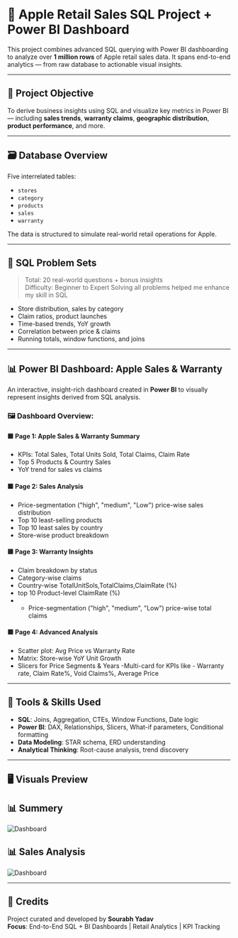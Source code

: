 # 🍏 Apple Retail Sales SQL Project + Power BI Dashboard

This project combines advanced SQL querying with Power BI dashboarding to analyze over **1 million rows** of Apple retail sales data. It spans end-to-end analytics — from raw database to actionable visual insights.

---

## 🧠 Project Objective

To derive business insights using SQL and visualize key metrics in Power BI — including **sales trends**, **warranty claims**, **geographic distribution**, **product performance**, and more.

---

## 🗃️ Database Overview

Five interrelated tables:

- `stores`  
- `category`  
- `products`  
- `sales`  
- `warranty`

The data is structured to simulate real-world retail operations for Apple.

---

## 🧪 SQL Problem Sets

> Total: 20 real-world questions + bonus insights  
> Difficulty: Beginner to Expert
> Solving all problems helped me enhance my skill in SQL

- Store distribution, sales by category
- Claim ratios, product launches
- Time-based trends, YoY growth
- Correlation between price & claims
- Running totals, window functions, and joins

---

## 📊 Power BI Dashboard: Apple Sales & Warranty

An interactive, insight-rich dashboard created in **Power BI** to visually represent insights derived from SQL analysis.

### 🖼️ Dashboard Overview:

#### 🟦 Page 1: Apple Sales & Warranty Summary
- KPIs: Total Sales, Total Units Sold, Total Claims, Claim Rate
- Top 5 Products & Country Sales
- YoY trend for sales vs claims

#### 🟩 Page 2: Sales Analysis
- Price-segmentation ("high", "medium", "Low") price-wise sales distribution
- Top 10 least-selling products
- Top 10 least sales by country
- Store-wise product breakdown

#### 🟨 Page 3: Warranty Insights
- Claim breakdown by status
- Category-wise claims
- Country-wise TotalUnitSols,TotalClaims,ClaimRate (%)
- top 10 Product-level ClaimRate (%)
- - Price-segmentation ("high", "medium", "Low") price-wise total claims

#### 🟥 Page 4: Advanced Analysis
- Scatter plot: Avg Price vs Warranty Rate
- Matrix: Store-wise YoY Unit Growth
- Slicers for Price Segments & Years
-Multi-card for KPIs like - Warranty rate, Claim Rate%, Void Claims%, Average Price

---

## 🔧 Tools & Skills Used

- **SQL**: Joins, Aggregation, CTEs, Window Functions, Date logic
- **Power BI**: DAX, Relationships, Slicers, What-if parameters, Conditional formatting
- **Data Modeling**: STAR schema, ERD understanding
- **Analytical Thinking**: Root-cause analysis, trend discovery

---

## 🖥️ Visuals Preview

## 📊 Summery

![Dashboard](https://github.com/sourabh0020/Apple-Retail-Sales-/blob/main/Snapshot%20of%20Summary.png)

## 📊 Sales Analysis

![Dashboard](https://github.com/sourabh0020/Apple-Retail-Sales-/blob/main/Snapshot%20of%20Sales%20Analysis.png)


---

## 🙌 Credits

Project curated and developed by **Sourabh Yadav**  
**Focus**: End-to-End SQL + BI Dashboards | Retail Analytics | KPI Tracking
